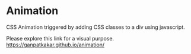 # Animation
CSS Animation triggered by adding CSS classes to a div using javascript.

Please explore this link for a visual purpose.
https://ganpatkakar.github.io/animation/
